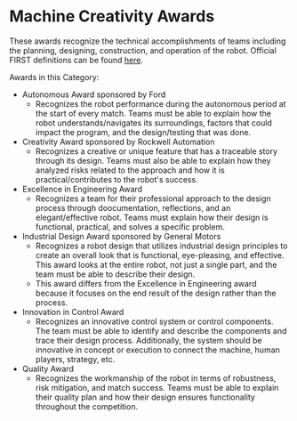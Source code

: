 # Machine Creativity Awards

These awards recognize the technical accomplishments of teams including the planning, designing, construction, and operation of the robot. Official FIRST definitions can be found [here](https://www.firstinspires.org/resource-library/frc/awards-based-on-machine-creativity-innovation).

Awards in this Category:

* Autonomous Award sponsored by Ford
  * Recognizes the robot performance during the autonomous period at the start of every match. Teams must be able to explain how the robot understands/navigates its surroundings, factors that could impact the program, and the design/testing that was done.
* Creativity Award sponsored by Rockwell Automation
  * Recognizes a creative or unique feature that has a traceable story through its design. Teams must also be able to explain how they analyzed risks related to the approach and how it is practical/contributes to the robot's success.
* Excellence in Engineering Award
  * Recognizes a team for their professional approach to the design process through doocumentation, reflections, and an elegant/effective robot. Teams must explain how their design is functional, practical, and solves a specific problem.
* Industrial Design Award sponsored by General Motors
  * Recognizes a robot design that utilizes industrial design principles to create an overall look that is functional, eye-pleasing, and effective. This award looks at the entire robot, not just a single part, and the team must be able to describe their design.
  * This award differs from the Excellence in Engineering award because it focuses on the end result of the design rather than the process.
* Innovation in Control Award
  * Recognizes an innovative control system or control components. The team must be able to identify and describe the components and trace their design process. Additionally, the system should be innovative in concept or execution to connect the machine, human players, strategy, etc.
* Quality Award
  * Recognizes the workmanship of the robot in terms of robustness, risk mitigation, and match success. Teams must be able to explain their quality plan and how their design ensures functionality throughout the competition.
